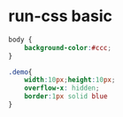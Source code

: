 # run-css basic

<!-- MARKRUN-HTML
<div class="demo" ></div>
 -->

````css
body {
    background-color:#ccc;
}
````

````css
.demo{
    width:10px;height:10px;
    overflow-x: hidden;
    border:1px solid blue
}
````
